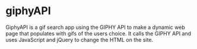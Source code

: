 # giphyAPI

GiphyAPI is a  gif search app using the GIPHY API to make a dynamic web page that populates with gifs of the users choice. It calls the GIPHY API and uses JavaScript and jQuery to change the HTML on the site.
